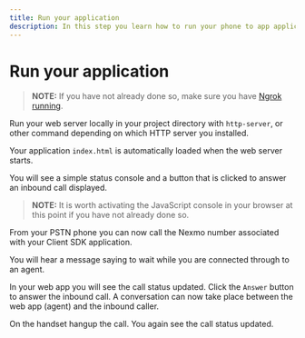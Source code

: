 ```yaml
---
title: Run your application
description: In this step you learn how to run your phone to app application.
---
```


# Run your application

> **NOTE:** If you have not already done so, make sure you have [Ngrok running](/client-sdk/tutorials/app-to-phone/prerequisites#how-to-run-ngrok).

Run your web server locally in your project directory with `http-server`, or other command depending on which HTTP server you installed.

Your application `index.html` is automatically loaded when the web server starts.

You will see a simple status console and a button that is clicked to answer an inbound call displayed.

> **NOTE:** It is worth activating the JavaScript console in your browser at this point if you have not already done so.

From your PSTN phone you can now call the Nexmo number associated with your Client SDK application.

You will hear a message saying to wait while you are connected through to an agent.

In your web app you will see the call status updated. Click the `Answer` button to answer the inbound call. A conversation can now take place between the web app (agent) and the inbound caller.

On the handset hangup the call. You again see the call status updated.
